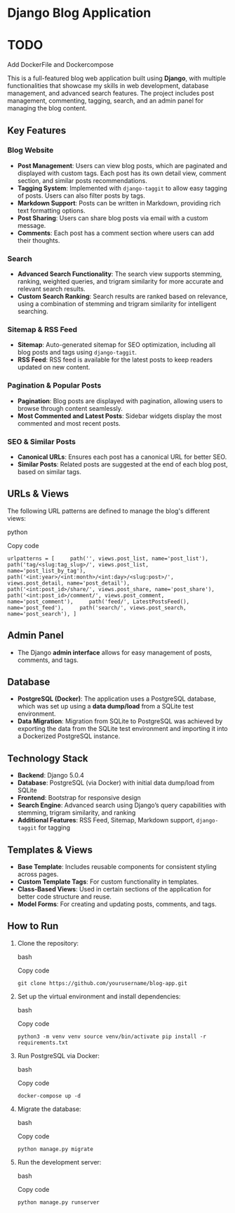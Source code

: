 # Django Blog Application

# TODO

Add DockerFile and Dockercompose

This is a full-featured blog web application built using **Django**, with multiple functionalities that showcase my skills in web development, database management, and advanced search features. The project includes post management, commenting, tagging, search, and an admin panel for managing the blog content.

## Key Features

### Blog Website

- **Post Management**: Users can view blog posts, which are paginated and displayed with custom tags. Each post has its own detail view, comment section, and similar posts recommendations.
- **Tagging System**: Implemented with `django-taggit` to allow easy tagging of posts. Users can also filter posts by tags.
- **Markdown Support**: Posts can be written in Markdown, providing rich text formatting options.
- **Post Sharing**: Users can share blog posts via email with a custom message.
- **Comments**: Each post has a comment section where users can add their thoughts.

### Search

- **Advanced Search Functionality**: The search view supports stemming, ranking, weighted queries, and trigram similarity for more accurate and relevant search results.
- **Custom Search Ranking**: Search results are ranked based on relevance, using a combination of stemming and trigram similarity for intelligent searching.

### Sitemap & RSS Feed

- **Sitemap**: Auto-generated sitemap for SEO optimization, including all blog posts and tags using `django-taggit`.
- **RSS Feed**: RSS feed is available for the latest posts to keep readers updated on new content.

### Pagination & Popular Posts

- **Pagination**: Blog posts are displayed with pagination, allowing users to browse through content seamlessly.
- **Most Commented and Latest Posts**: Sidebar widgets display the most commented and most recent posts.

### SEO & Similar Posts

- **Canonical URLs**: Ensures each post has a canonical URL for better SEO.
- **Similar Posts**: Related posts are suggested at the end of each blog post, based on similar tags.

## URLs & Views

The following URL patterns are defined to manage the blog's different views:

python

Copy code

`urlpatterns = [     path('', views.post_list, name='post_list'),     path('tag/<slug:tag_slug>/', views.post_list, name='post_list_by_tag'),     path('<int:year>/<int:month>/<int:day>/<slug:post>/', views.post_detail, name='post_detail'),     path('<int:post_id>/share/', views.post_share, name='post_share'),     path('<int:post_id>/comment/', views.post_comment, name='post_comment'),     path('feed/', LatestPostsFeed(), name='post_feed'),     path('search/', views.post_search, name='post_search'), ]`

## Admin Panel

- The Django **admin interface** allows for easy management of posts, comments, and tags.

## Database

- **PostgreSQL (Docker)**: The application uses a PostgreSQL database, which was set up using a **data dump/load** from a SQLite test environment.
- **Data Migration**: Migration from SQLite to PostgreSQL was achieved by exporting the data from the SQLite test environment and importing it into a Dockerized PostgreSQL instance.

## Technology Stack

- **Backend**: Django 5.0.4
- **Database**: PostgreSQL (via Docker) with initial data dump/load from SQLite
- **Frontend**: Bootstrap for responsive design
- **Search Engine**: Advanced search using Django’s query capabilities with stemming, trigram similarity, and ranking
- **Additional Features**: RSS Feed, Sitemap, Markdown support, `django-taggit` for tagging

## Templates & Views

- **Base Template**: Includes reusable components for consistent styling across pages.
- **Custom Template Tags**: For custom functionality in templates.
- **Class-Based Views**: Used in certain sections of the application for better code structure and reuse.
- **Model Forms**: For creating and updating posts, comments, and tags.

## How to Run

1. Clone the repository:
    
    bash
    
    Copy code
    
    `git clone https://github.com/yourusername/blog-app.git`
    
2. Set up the virtual environment and install dependencies:
    
    bash
    
    Copy code
    
    `python3 -m venv venv source venv/bin/activate pip install -r requirements.txt`
    
3. Run PostgreSQL via Docker:
    
    bash
    
    Copy code
    
    `docker-compose up -d`
    
4. Migrate the database:
    
    bash
    
    Copy code
    
    `python manage.py migrate`
    
5. Run the development server:
    
    bash
    
    Copy code
    
    `python manage.py runserver`
    
